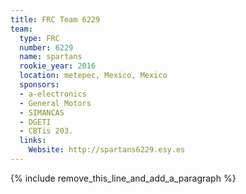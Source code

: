 ```yaml
---
title: FRC Team 6229
team:
  type: FRC
  number: 6229
  name: spartans
  rookie_year: 2016
  location: metepec, Mexico, Mexico
  sponsors:
  - a-electronics
  - General Motors
  - SIMANCAS
  - DGETI
  - CBTis 203.
  links:
    Website: http://spartans6229.esy.es
---
```


{% include remove_this_line_and_add_a_paragraph %}